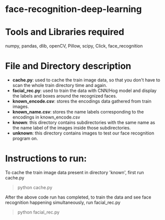 # face-recognition-deep-learning

# Tools and Libraries required
numpy, pandas, dlib, openCV, Pillow, scipy, Click, face_recognition

# File and Directory description
- **cache.py**: used to cache the train image data, so that you don't have to scan the whole train directory time and again.
- **facial_rec.py**: used to train the data with CNN/Hog model and display the labels and boxes around the recognized faces.
- **known_encode.csv**: stores the encodings data gathered from train images.
- **known_name.csv**: stores the name labels corresponding to the encodings in known_encode.csv
- **known**: this directory contains subdirectories with the same name as the name label of the images inside those subdirectories.
- **unknown**: this directory contains images to test our face recognition program on.

# Instructions to run:
To cache the train image data present in directory 'known', first run cache.py

> python cache.py

After the above code run has completed, to train the data and see face recognition happening simultaneously, run facial_rec.py

> python facial_rec.py
